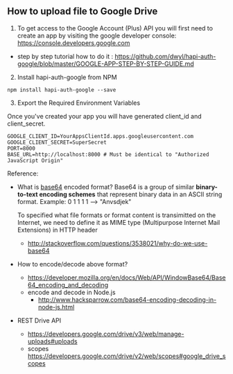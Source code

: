 ## How to upload file to Google Drive

1. To get access to the Google Account (Plus) API you will first need to create an app
by visiting the google developer console: https://console.developers.google.com
- step by step tutorial how to do it : https://github.com/dwyl/hapi-auth-google/blob/master/GOOGLE-APP-STEP-BY-STEP-GUIDE.md

2. Install hapi-auth-google from NPM

```npm install hapi-auth-google --save```

3. Export the Required Environment Variables

Once you've created your app you will have generated client_id and client_secret.

```
GOOGLE_CLIENT_ID=YourAppsClientId.apps.googleusercontent.com
GOOGLE_CLIENT_SECRET=SuperSecret
PORT=8000
BASE_URL=http://localhost:8000 # Must be identical to "Authorized JavaScript Origin"
```


Reference:
- What is [base64](https://en.wikipedia.org/wiki/Base64) encoded format? 
  Base64 is a group of similar **binary-to-text encoding schemes** that represent binary data in an ASCII string format. Example: 0 1 1 1 1 --> "Anvsdjek"

  To specified what file formats or format content is transimitted on the Internet, we need to define it as MIME type (Multipurpose Internet Mail Extensions) in HTTP header

  - http://stackoverflow.com/questions/3538021/why-do-we-use-base64
- How to encode/decode above format?
  - https://developer.mozilla.org/en/docs/Web/API/WindowBase64/Base64_encoding_and_decoding
  - encode and decode in Node.js
    - http://www.hacksparrow.com/base64-encoding-decoding-in-node-js.html

- REST Drive API
  - https://developers.google.com/drive/v3/web/manage-uploads#uploads
  - scopes https://developers.google.com/drive/v2/web/scopes#google_drive_scopes